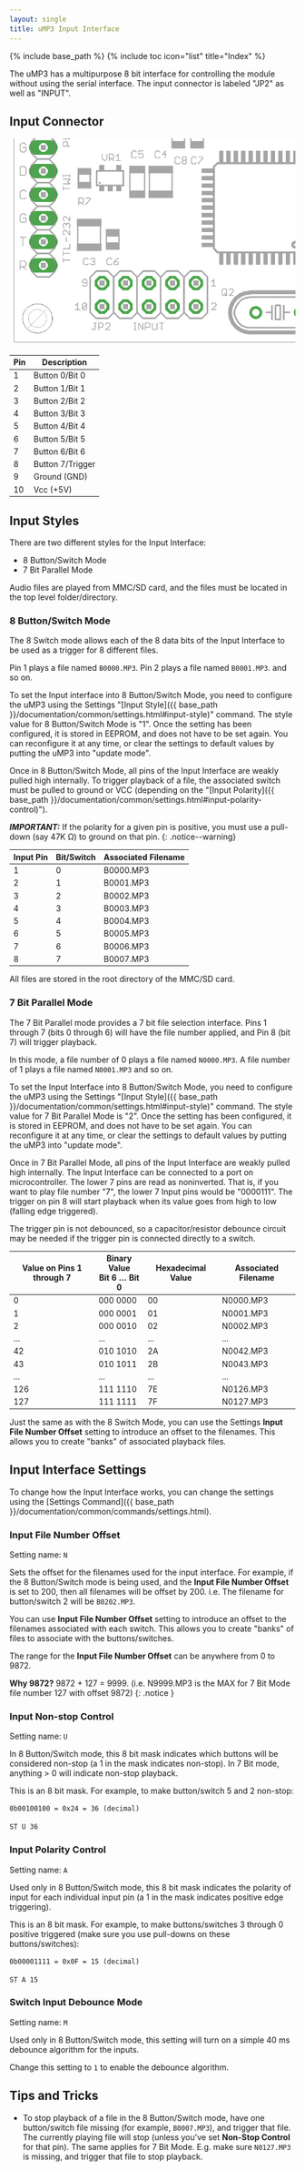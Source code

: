 ```yaml
---
layout: single
title: uMP3 Input Interface
---
```

{% include base_path %}
{% include toc icon="list" title="Index" %}

The uMP3 has a multipurpose 8 bit interface for controlling the module without using the serial interface.  The input connector is labeled "JP2" as well as "INPUT".

## Input Connector

![uMP3 Input Connector](images/ump3-110-a2-input-connector.png)

|  Pin  |  Description     |
|-------|------------------|
|  1    |Button 0/Bit 0    |
|  2    |Button 1/Bit 1    |
|  3    |Button 2/Bit 2    |
|  4    |Button 3/Bit 3    |
|  5    |Button 4/Bit 4    |
|  6    |Button 5/Bit 5    |
|  7    |Button 6/Bit 6    |
|  8    |Button 7/Trigger  |
|  9    |Ground (GND)      |
|  10   |Vcc (+5V)         |

## Input Styles

There are two different styles for the Input Interface:

* 8 Button/Switch Mode
* 7 Bit Parallel Mode

Audio files are played from MMC/SD card, and the files must be located in the top level folder/directory.

### 8 Button/Switch Mode

The 8 Switch mode allows each of the 8 data bits of the Input Interface to be
used as a trigger for 8 different files.

Pin 1 plays a file named `B0000.MP3`. Pin 2 plays a file named `B0001.MP3`.
and so on.

To set the Input interface into 8 Button/Switch Mode, you need to configure the uMP3
using the Settings "[Input Style]({{ base_path }}/documentation/common/settings.html#input-style)" command. The style value for 8 Button/Switch Mode is
"1". Once the setting has been configured, it is stored in EEPROM, and does not
have to be set again. You can reconfigure it at any time, or clear the settings to
default values by putting the uMP3 into "update mode".

Once in 8 Button/Switch Mode, all pins of the Input Interface are weakly pulled high internally. To trigger playback of a file, the associated switch must be pulled to ground or VCC (depending on the "[Input Polarity]({{ base_path }}/documentation/common/settings.html#input-polarity-control)").

***IMPORTANT:*** If the polarity for a given pin is positive, you must use a pull-down (say 47K Ω) to ground on that pin.
{: .notice--warning}

|Input Pin  |Bit/Switch  |Associated Filename  |
|-----------|------------|---------------------|
|  1        |  0         |B0000.MP3            |
|  2        |  1         |B0001.MP3            |
|  3        |  2         |B0002.MP3            |
|  4        |  3         |B0003.MP3            |
|  5        |  4         |B0004.MP3            |
|  6        |  5         |B0005.MP3            |
|  7        |  6         |B0006.MP3            |
|  8        |  7         |B0007.MP3            |

All files are stored in the root directory of the MMC/SD card.

### 7 Bit Parallel Mode

The 7 Bit Parallel mode provides a 7 bit file selection interface. Pins 1 through 7
(bits 0 through 6) will have the file number applied, and Pin 8 (bit 7) will trigger
playback.

In this mode, a file number of 0 plays a file named `N0000.MP3`. A file number
of 1 plays a file named `N0001.MP3` and so on.

To set the Input Interface into 8 Button/Switch Mode, you need to configure the uMP3
using the Settings "[Input Style]({{ base_path }}/documentation/common/settings.html#input-style)" command. The style value for 7 Bit Parallel Mode is
"2". Once the setting has been configured, it is stored in EEPROM, and does not
have to be set again. You can reconfigure it at any time, or clear the settings to
default values by putting the uMP3 into "update mode".

Once in 7 Bit Parallel Mode, all pins of the Input Interface are weakly pulled high
internally. The Input Interface can be connected to a port on microcontroller. The lower 7 pins are read as noninverted.  That is, if you want to play file number "7", the lower 7 Input pins would be
"0000111". The trigger on pin 8 will start playback when its value goes from high
to low (falling edge triggered).

The trigger pin is not debounced, so a capacitor/resistor debounce circuit may be
needed if the trigger pin is connected directly to a switch.

|  Value on Pins 1 through 7  |  Binary Value <br />Bit 6 … Bit 0  |  Hexadecimal Value  |Associated Filename  |
|-----------------------------|--------------------------------------|---------------------|---------------------|
|  0    |  000 0000  |  00   |N0000.MP3  |
|  1    |  000 0001  |  01   |N0001.MP3  |
|  2    |  000 0010  |  02   |N0002.MP3  |
|  ...  |  ...       |  ...  |...        |
|  42   |  010 1010  |  2A   |N0042.MP3  |
|  43   |  010 1011  |  2B   |N0043.MP3  |
|  ...  |  ...       |  ...  |...        |
|  126  |  111 1110  |  7E   |N0126.MP3  |
|  127  |  111 1111  |  7F   |N0127.MP3  |

Just the same as with the 8 Switch Mode, you can use the Settings **Input File
Number Offset** setting to introduce an offset to the filenames. This allows
you to create "banks" of associated playback files.


## Input Interface Settings

To change how the Input Interface works, you can change the settings using the [Settings Command]({{ base_path }}/documentation/common/commands/settings.html).

### Input File Number Offset

Setting name: `N`

Sets the offset for the filenames used for the input interface.  For example, if the 8 Button/Switch mode is being used, and the **Input File Number Offset** is set to 200, then all filenames will be offset by 200.  i.e. The filename for button/switch 2 will be `B0202.MP3`.

You can use **Input File Number Offset** setting to introduce an offset to the filenames associated with each switch. This allows you to create "banks" of files to associate with the buttons/switches.

The range for the **Input File Number Offset** can be anywhere from 0 to 9872.

**Why 9872?**
9872 + 127 = 9999.  (i.e. N9999.MP3 is the MAX for 7 Bit Mode file number 127 with offset 9872)
{: .notice }

### Input Non-stop Control

Setting name: `U`

In 8 Button/Switch mode, this 8 bit mask indicates which buttons will be considered non-stop (a 1 in the mask indicates non-stop). In 7 Bit mode, anything > 0 will indicate non-stop playback.

This is an 8 bit mask.  For example, to make button/switch 5 and 2 non-stop:

```
0b00100100 = 0x24 = 36 (decimal)

ST U 36
```

### Input Polarity Control

Setting name: `A`

Used only in 8 Button/Switch mode, this 8 bit mask indicates the polarity of input for each individual input pin (a 1 in the mask indicates positive edge triggering).

This is an 8 bit mask.  For example, to make buttons/switches 3 through 0 positive triggered (make sure you use pull-downs on these buttons/switches):

```
0b00001111 = 0x0F = 15 (decimal)

ST A 15
```

### Switch Input Debounce Mode

Setting name: `M`

Used only in 8 Button/Switch mode, this setting will turn on a simple 40 ms debounce algorithm for the inputs.

Change this setting to `1` to enable the debounce algorithm.


## Tips and Tricks

  * To stop playback of a file in the 8 Button/Switch mode, have one button/switch file missing (for example, `B0007.MP3`), and trigger that file.  The currently playing file will stop (unless you've set **Non-Stop Control** for that pin).  The same applies for 7 Bit Mode.  E.g. make sure `N0127.MP3` is missing, and trigger that file to stop playback.

